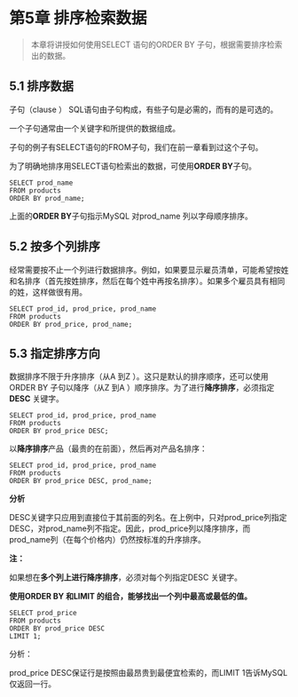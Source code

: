 # 第5章 排序检索数据

>  本章将讲授如何使用SELECT 语句的ORDER BY 子句，根据需要排序检索出的数据。

## 5.1 排序数据

子句（clause ） SQL语句由子句构成，有些子句是必需的，而有的是可选的。

一个子句通常由一个关键字和所提供的数据组成。

子句的例子有SELECT语句的FROM子句，我们在前一章看到过这个子句。

为了明确地排序用SELECT语句检索出的数据，可使用**ORDER BY**子句。

```
SELECT prod_name
FROM products
ORDER BY prod_name;
```

上面的**ORDER BY**子句指示MySQL 对prod_name 列以字母顺序排序。

## 5.2 按多个列排序

经常需要按不止一个列进行数据排序。例如，如果要显示雇员清单，可能希望按姓和名排序（首先按姓排序，然后在每个姓中再按名排序）。如果多个雇员具有相同的姓，这样做很有用。

```
SELECT prod_id, prod_price, prod_name
FROM products
ORDER BY prod_price, prod_name;
```

##  5.3 指定排序方向

 数据排序不限于升序排序（从A 到Z ）。这只是默认的排序顺序，还可以使用ORDER BY 子句以降序（从Z 到A ）顺序排序。为了进行**降序排序**，必须指定**DESC** 关键字。

```
SELECT prod_id, prod_price, prod_name
FROM products
ORDER BY prod_price DESC;
```

以**降序排序**产品（最贵的在前面），然后再对产品名排序：

```
SELECT prod_id, prod_price, prod_name
FROM products
ORDER BY prod_price DESC, prod_name;
```

**分析** 

DESC关键字只应用到直接位于其前面的列名。在上例中，只对prod_price列指定DESC，对prod_name列不指定。因此，prod_price列以降序排序，而prod_name列（在每个价格内）仍然按标准的升序排序。

**注：**

 如果想在**多个列上进行降序排序**，必须对每个列指定DESC 关键字。



 **使用ORDER BY 和LIMIT 的组合，能够找出一个列中最高或最低的值。**

```
SELECT prod_price
FROM products
ORDER BY prod_price DESC
LIMIT 1;
```

分析：

prod_price DESC保证行是按照由最昂贵到最便宜检索的，而LIMIT 1告诉MySQL仅返回一行。



















